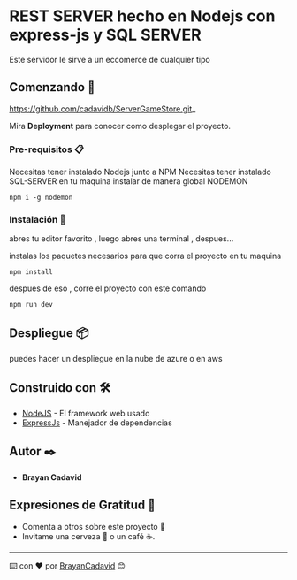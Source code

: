 # REST SERVER hecho en Nodejs con express-js y SQL SERVER

Este servidor le sirve a un eccomerce de cualquier tipo

## Comenzando 🚀

https://github.com/cadavidb/ServerGameStore.git_

Mira **Deployment** para conocer como desplegar el proyecto.


### Pre-requisitos 📋

Necesitas tener instalado Nodejs junto a NPM
Necesitas tener instalado SQL-SERVER en tu maquina
instalar de manera global NODEMON

`npm i -g nodemon `


### Instalación 🔧

abres tu editor favorito , luego abres una terminal , despues...

instalas los paquetes necesarios para que corra el proyecto en tu maquina

```
npm install
```


despues de eso , corre el proyecto con este comando


```
npm run dev
```




## Despliegue 📦

puedes hacer un despliegue en la nube de azure o en aws

## Construido con 🛠️



* [NodeJS](https://nodejs.org/es/) - El framework web usado
* [ExpressJs](https://expressjs.com/es/) - Manejador de dependencias



## Autor ✒️



* **Brayan Cadavid**




## Expresiones de Gratitud 🎁

* Comenta a otros sobre este proyecto 📢
* Invitame una cerveza 🍺 o un café ☕.




---
⌨️ con ❤️ por [BrayanCadavid](https://github.com/cadavidb) 😊

